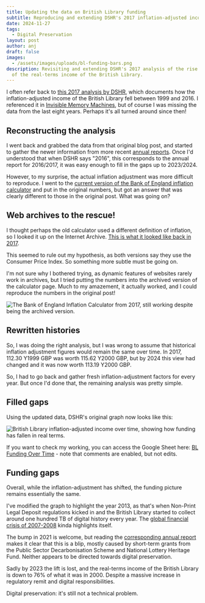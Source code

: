 ```yaml
---
title: Updating the data on British Library funding
subtitle: Reproducing and extending DSHR's 2017 inflation-adjusted income analysis
date: 2024-11-27
tags:
  - Digital Preservation
layout: post
author: anj
draft: false
images:
  - /assets/images/uploads/bl-funding-bars.png
description: Revisiting and extending DSHR's 2017 analysis of the rise and fall
  of the real-terms income of the British Library.
---
```

I often refer back to [this 2017 analysis by DSHR](https://blog.dshr.org/2017/08/preservation-is-not-technical-problem.html), which documents how the inflation-adjusted income of the British Library fell between 1999 and 2016. I referenced it in [Invisible Memory Machines](/2024/05/14/invisible-memory-machines/), but of course I was missing the data from the last eight years. Perhaps it's all turned around since then!

## Reconstructing the analysis

I went back and grabbed the data from that original blog post, and started to gather the newer information from more recent [annual reports](https://www.gov.uk/search/transparency-and-freedom-of-information-releases?organisations[]=british-library&parent=british-library). Once I'd understood that when DSHR says "2016", this corresponds to the annual report for 2016/2017, it was easy enough to fill in the gaps up to 2023/2024.

However, to my surprise, the actual inflation adjustment was more difficult to reproduce. I went to the [current version of the Bank of England inflation calculator](https://www.bankofengland.co.uk/monetary-policy/inflation/inflation-calculator) and put in the original numbers, but got an answer that was clearly different to those in the original post.  What was going on?

## Web archives to the rescue!

I thought perhaps the old calculator used a different definition of inflation, so I looked it up on the Internet Archive. [This is what it looked like back in 2017](https://web.archive.org/web/20170711171621/http://www.bankofengland.co.uk:80/education/Pages/resources/inflationtools/calculator/default.aspx).

This seemed to rule out my hypothesis, as both versions say they use the Consumer Price Index. So something more subtle must be going on.

I'm not sure why I bothered trying, as dynamic features of websites rarely work in archives, but I tried putting the numbers into the archived version of the calculator page. Much to my amazement, it actually worked, and I could reproduce the numbers in the original post!

![The Bank of England Inflation Calculator from 2017, still working despite being the archived version.](/assets/images/uploads/2017-ia-uk-inflation-calculator-bank-of-england.png "The Bank of England Inflation Calculator c. 2017, Internet Archive.")

## Rewritten histories

So, I was doing the right analysis, but I was wrong to assume that historical inflation adjustment figures would remain the same over time.  In 2017, 112.30 Y1999 GBP was worth 115.62 Y2000 GBP, but by 2024 this view had changed and it was now worth 113.19 Y2000 GBP.

So, I had to go back and gather fresh inflation-adjustment factors for every year. But once I'd done that, the remaining analysis was pretty simple. 

## Filled gaps

Using the updated data, DSHR's original graph now looks like this:

![British Library inflation-adjusted income over time, showing how funding has fallen in real terms.](/assets/images/uploads/bl-funding-adjusted-1999-2023.png "British Library Income Over Time, Inflation-Adjusted to Year 2000 GBP.")

If you want to check my working, you can access the Google Sheet here: [BL Funding Over Time](https://docs.google.com/spreadsheets/d/1uxjiuWYZrALF2mthmiYbUPieu1dEdEwv9GB8dEAizso/edit?gid=0#gid=0) - note that comments are enabled, but not edits.

## Funding gaps

Overall, while the inflation-adjustment has shifted, the funding picture remains essentially the same. 

I've modified the graph to highlight the year 2013, as that's when Non-Print Legal Deposit regulations kicked in and the British Library started to collect around one hundred TB of digital history every year. The [global financial crisis of 2007-2008](https://en.wikipedia.org/wiki/2007%E2%80%932008_financial_crisis) kinda highlights itself.

The bump in 2021 is welcome, but reading the [corresponding annual report](https://assets.publishing.service.gov.uk/media/62d7f0d2e90e071e82002418/British_Library_Annual_Report_and_Accounts_2021-22_FINAL.pdf) makes it clear that this is a blip, mostly caused by short-term grants from the Public Sector Decarbonisation Scheme and National Lottery Heritage Fund. Neither appears to be directed towards digital preservation.

Sadly by 2023 the lift is lost, and the real-terms income of the British Library is down to 76% of what it was in 2000. Despite a massive increase in regulatory remit and digital responsibilities.

Digital preservation: it's still not a technical problem.
